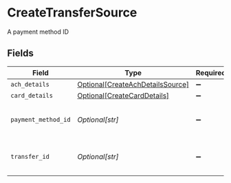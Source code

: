 # CreateTransferSource

A payment method ID


## Fields

| Field                                                                             | Type                                                                              | Required                                                                          | Description                                                                       | Example                                                                           |
| --------------------------------------------------------------------------------- | --------------------------------------------------------------------------------- | --------------------------------------------------------------------------------- | --------------------------------------------------------------------------------- | --------------------------------------------------------------------------------- |
| `ach_details`                                                                     | [Optional[CreateAchDetailsSource]](../../models/shared/createachdetailssource.md) | :heavy_minus_sign:                                                                | N/A                                                                               |                                                                                   |
| `card_details`                                                                    | [Optional[CreateCardDetails]](../../models/shared/createcarddetails.md)           | :heavy_minus_sign:                                                                | N/A                                                                               |                                                                                   |
| `payment_method_id`                                                               | *Optional[str]*                                                                   | :heavy_minus_sign:                                                                | UUID v4                                                                           | ec7e1848-dc80-4ab0-8827-dd7fc0737b43                                              |
| `transfer_id`                                                                     | *Optional[str]*                                                                   | :heavy_minus_sign:                                                                | UUID v4                                                                           | ec7e1848-dc80-4ab0-8827-dd7fc0737b43                                              |